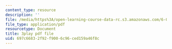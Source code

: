 ```yaml
---
content_type: resource
description: ''
file: /media/https%3A/open-learning-course-data-rc.s3.amazonaws.com/6-034-artificial-intelligence-fall-2010/697c66832f92f9006c96ced159a46f8c_SXBG3RGr_Rc.pdf
file_type: application/pdf
resourcetype: Document
title: 3play pdf file
uid: 697c6683-2f92-f900-6c96-ced159a46f8c
---
```

